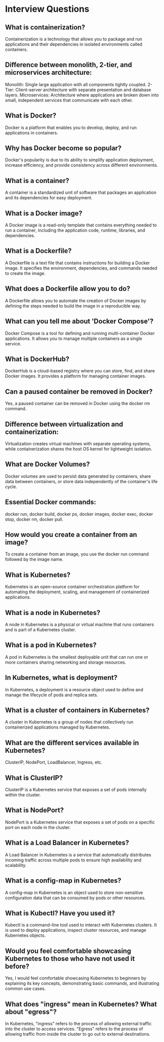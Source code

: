 # Interview Questions

## What is containerization?
Containerization is a technology that allows you to package and run applications and their dependencies in isolated environments called containers.


## Difference between monolith, 2-tier, and microservices architecture:
Monolith: Single large application with all components tightly coupled.
2-Tier: Client-server architecture with separate presentation and database layers.
Microservices: Architecture where applications are broken down into small, independent services that communicate with each other.


## What is Docker?
Docker is a platform that enables you to develop, deploy, and run applications in containers.


## Why has Docker become so popular?
Docker's popularity is due to its ability to simplify application deployment, increase efficiency, and provide consistency across different environments.


## What is a container?
A container is a standardized unit of software that packages an application and its dependencies for easy deployment.


## What is a Docker image?
A Docker image is a read-only template that contains everything needed to run a container, including the application code, runtime, libraries, and dependencies.


## What is a Dockerfile?
A Dockerfile is a text file that contains instructions for building a Docker image. It specifies the environment, dependencies, and commands needed to create the image.


## What does a Dockerfile allow you to do?
A Dockerfile allows you to automate the creation of Docker images by defining the steps needed to build the image in a reproducible way.


## What can you tell me about 'Docker Compose'?
Docker Compose is a tool for defining and running multi-container Docker applications. It allows you to manage multiple containers as a single service.


## What is DockerHub?
DockerHub is a cloud-based registry where you can store, find, and share Docker images. It provides a platform for managing container images.


## Can a paused container be removed in Docker?
Yes, a paused container can be removed in Docker using the docker rm command.


## Difference between virtualization and containerization:
Virtualization creates virtual machines with separate operating systems, while containerization shares the host OS kernel for lightweight isolation.


## What are Docker Volumes?
Docker volumes are used to persist data generated by containers, share data between containers, or store data independently of the container's life cycle.


## Essential Docker commands:
docker run, docker build, docker ps, docker images, docker exec, docker stop, docker rm, docker pull.


## How would you create a container from an image?
To create a container from an image, you use the docker run command followed by the image name.


## What is Kubernetes?
Kubernetes is an open-source container orchestration platform for automating the deployment, scaling, and management of containerized applications.


## What is a node in Kubernetes?
A node in Kubernetes is a physical or virtual machine that runs containers and is part of a Kubernetes cluster.


## What is a pod in Kubernetes?
A pod in Kubernetes is the smallest deployable unit that can run one or more containers sharing networking and storage resources.


## In Kubernetes, what is deployment?
In Kubernetes, a deployment is a resource object used to define and manage the lifecycle of pods and replica sets.


## What is a cluster of containers in Kubernetes?
A cluster in Kubernetes is a group of nodes that collectively run containerized applications managed by Kubernetes.


## What are the different services available in Kubernetes?
ClusterIP, NodePort, LoadBalancer, Ingress, etc.


## What is ClusterIP?
ClusterIP is a Kubernetes service that exposes a set of pods internally within the cluster.


## What is NodePort?
NodePort is a Kubernetes service that exposes a set of pods on a specific port on each node in the cluster.


## What is a Load Balancer in Kubernetes?
A Load Balancer in Kubernetes is a service that automatically distributes incoming traffic across multiple pods to ensure high availability and scalability.


## What is a config-map in Kubernetes?
A config-map in Kubernetes is an object used to store non-sensitive configuration data that can be consumed by pods or other resources.


## What is Kubectl? Have you used it?
Kubectl is a command-line tool used to interact with Kubernetes clusters. It is used to deploy applications, inspect cluster resources, and manage Kubernetes objects.


## Would you feel comfortable showcasing Kubernetes to those who have not used it before?
Yes, I would feel comfortable showcasing Kubernetes to beginners by explaining its key concepts, demonstrating basic commands, and illustrating common use cases.

## What does "ingress" mean in Kubernetes? What about "egress"?
In Kubernetes, "ingress" refers to the process of allowing external traffic into the cluster to access services. "Egress" refers to the process of allowing traffic from inside the cluster to go out to external destinations.